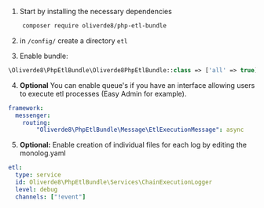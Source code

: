 1. Start by installing the necessary dependencies
```sh
    composer require oliverde8/php-etl-bundle
```

2. in `/config/` create a directory `etl`

3. Enable bundle:
```php
\Oliverde8\PhpEtlBundle\Oliverde8PhpEtlBundle::class => ['all' => true],
```

4. **Optional** You can enable queue's if you have an interface allowing users to execute etl processes (Easy Admin for example).
```yaml
framework:
  messenger:
    routing:
        "Oliverde8\PhpEtlBundle\Message\EtlExecutionMessage": async
```

5. **Optional:** Enable creation of individual files for each log by editing the monolog.yaml
```yaml
etl:
  type: service
  id: Oliverde8\PhpEtlBundle\Services\ChainExecutionLogger
  level: debug
  channels: ["!event"] 
```